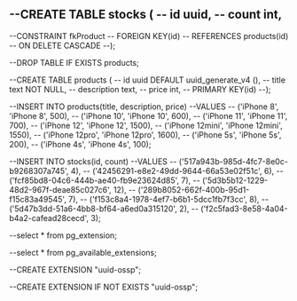 --CREATE TABLE stocks (
--    id        uuid,
--    count     int,
--
--CONSTRAINT fkProduct
--      FOREIGN KEY(id)
--      REFERENCES products(id)
--      ON DELETE CASCADE
--);

--DROP TABLE IF EXISTS products;

--CREATE TABLE products (
--    id                uuid DEFAULT uuid_generate_v4 (),
--    title             text NOT NULL,
--    description       text,
--    price             int,
--    PRIMARY KEY(id)
--);

--INSERT INTO products(title, description, price)
--VALUES
--    ('iPhone 8', 'iPhone 8', 500),
--    ('iPhone 10', 'iPhone 10', 600),
--    ('iPhone 11', 'iPhone 11', 700),
--    ('iPhone 12', 'iPhone 12', 1500),
--    ('iPhone 12mini', 'iPhone 12mini', 1550),
--    ('iPhone 12pro', 'iPhone 12pro', 1600),
--    ('iPhone 5s', 'iPhone 5s', 200),
--    ('iPhone 4s', 'iPhone 4s', 100);

--INSERT INTO stocks(id, count)
--VALUES
--    ('517a943b-985d-4fc7-8e0c-b9268307a745', 4),
--    ('42456291-e8e2-49dd-9644-66a53e02f51c', 6),
--    ('fcf85bd8-04c6-444b-ae40-fb9e23624d85', 7),
--    ('5d3b5b12-1229-48d2-967f-deae85c027c6', 12),
--    ('289b8052-662f-400b-95d1-f15c83a49545', 7),
--    ('f153c8a4-1978-4ef7-b6b1-5dcc1fb7f3cc', 8),
--    ('5d47b3dd-51a6-4bb8-bf64-a6ed0a315120', 2),
--    ('f2c5fad3-8e58-4a04-b4a2-cafead28cecd', 3);


--select * from pg_extension;

--select * from pg_available_extensions;

--CREATE EXTENSION "uuid-ossp";

--CREATE EXTENSION IF NOT EXISTS "uuid-ossp";
